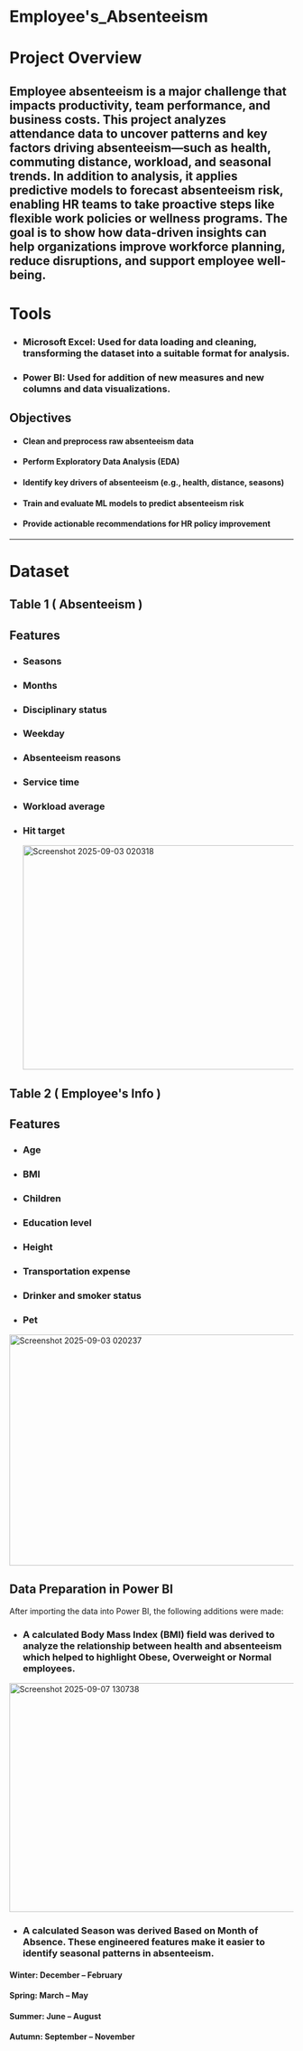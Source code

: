 # Employee's_Absenteeism
# Project Overview
Employee absenteeism is a major challenge that impacts productivity, team performance, and business costs. This project analyzes attendance data to uncover patterns and key factors driving absenteeism—such as health, commuting distance, workload, and seasonal trends.
In addition to analysis, it applies predictive models to forecast absenteeism risk, enabling HR teams to take proactive steps like flexible work policies or wellness programs. The goal is to show how data-driven insights can help organizations improve workforce planning, reduce disruptions, and support employee well-being.
--
# Tools
+ ### Microsoft Excel: Used for data loading and cleaning, transforming the dataset into a suitable format for analysis.
+ ### Power BI: Used for addition of new measures and new columns and data visualizations.

## Objectives
+ #### Clean and preprocess raw absenteeism data

+ #### Perform Exploratory Data Analysis (EDA)

+ #### Identify key drivers of absenteeism (e.g., health, distance, seasons)

+ #### Train and evaluate ML models to predict absenteeism risk

+ #### Provide actionable recommendations for HR policy improvement

---

# Dataset
## Table 1 ( Absenteeism ) 
## Features
+ ### Seasons
+ ### Months
+ ### Disciplinary status
+ ### Weekday
+ ### Absenteeism reasons
+ ### Service time
+ ### Workload average
+ ### Hit target

  <img width="927" height="397" alt="Screenshot 2025-09-03 020318" src="https://github.com/user-attachments/assets/70800c10-3544-4d16-99f4-7f96ccdd1bf9" />


## Table 2 ( Employee's Info ) 
## Features
+ ### Age
+ ### BMI
+ ### Children
+ ### Education level
+ ### Height
+ ### Transportation expense
+ ### Drinker and smoker status
+ ### Pet

<img width="924" height="409" alt="Screenshot 2025-09-03 020237" src="https://github.com/user-attachments/assets/2a599602-53da-4a4b-9de2-5892c78b1752" />

## Data Preparation in Power BI
After importing the data into Power BI, the following additions were made:

+ ### A calculated Body Mass Index (BMI) field was derived to analyze the relationship between health and absenteeism which helped to highlight Obese, Overweight or Normal employees.
<img width="927" height="405" alt="Screenshot 2025-09-07 130738" src="https://github.com/user-attachments/assets/ea748a22-13b5-4479-ba34-a2f9a8c3302b" />

+ ### A calculated Season was derived Based on Month of Absence. These engineered features make it easier to identify seasonal patterns in absenteeism.
#### Winter: December – February

#### Spring: March – May

#### Summer: June – August

#### Autumn: September – November



